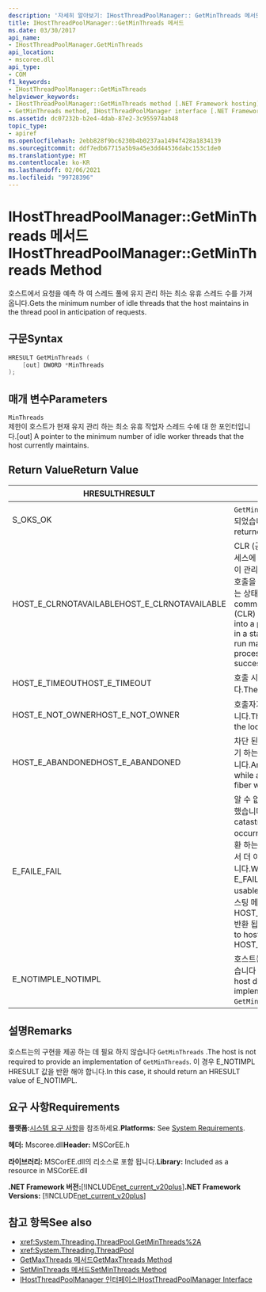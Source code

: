 ```yaml
---
description: '자세히 알아보기: IHostThreadPoolManager:: GetMinThreads 메서드'
title: IHostThreadPoolManager::GetMinThreads 메서드
ms.date: 03/30/2017
api_name:
- IHostThreadPoolManager.GetMinThreads
api_location:
- mscoree.dll
api_type:
- COM
f1_keywords:
- IHostThreadPoolManager::GetMinThreads
helpviewer_keywords:
- IHostThreadPoolManager::GetMinThreads method [.NET Framework hosting]
- GetMinThreads method, IHostThreadPoolManager interface [.NET Framework hosting]
ms.assetid: dc07232b-b2e4-4dab-87e2-3c955974ab48
topic_type:
- apiref
ms.openlocfilehash: 2ebb828f9bc6230b4b0237aa1494f428a1834139
ms.sourcegitcommit: ddf7edb67715a5b9a45e3dd44536dabc153c1de0
ms.translationtype: MT
ms.contentlocale: ko-KR
ms.lasthandoff: 02/06/2021
ms.locfileid: "99728396"
---
```

# <a name="ihostthreadpoolmanagergetminthreads-method"></a><span data-ttu-id="fdf1f-103">IHostThreadPoolManager::GetMinThreads 메서드</span><span class="sxs-lookup"><span data-stu-id="fdf1f-103">IHostThreadPoolManager::GetMinThreads Method</span></span>

<span data-ttu-id="fdf1f-104">호스트에서 요청을 예측 하 여 스레드 풀에 유지 관리 하는 최소 유휴 스레드 수를 가져옵니다.</span><span class="sxs-lookup"><span data-stu-id="fdf1f-104">Gets the minimum number of idle threads that the host maintains in the thread pool in anticipation of requests.</span></span>  
  
## <a name="syntax"></a><span data-ttu-id="fdf1f-105">구문</span><span class="sxs-lookup"><span data-stu-id="fdf1f-105">Syntax</span></span>  
  
```cpp  
HRESULT GetMinThreads (  
    [out] DWORD *MinThreads  
);  
```  
  
## <a name="parameters"></a><span data-ttu-id="fdf1f-106">매개 변수</span><span class="sxs-lookup"><span data-stu-id="fdf1f-106">Parameters</span></span>  

 `MinThreads`  
 <span data-ttu-id="fdf1f-107">제한이 호스트가 현재 유지 관리 하는 최소 유휴 작업자 스레드 수에 대 한 포인터입니다.</span><span class="sxs-lookup"><span data-stu-id="fdf1f-107">[out] A pointer to the minimum number of idle worker threads that the host currently maintains.</span></span>  
  
## <a name="return-value"></a><span data-ttu-id="fdf1f-108">Return Value</span><span class="sxs-lookup"><span data-stu-id="fdf1f-108">Return Value</span></span>  
  
|<span data-ttu-id="fdf1f-109">HRESULT</span><span class="sxs-lookup"><span data-stu-id="fdf1f-109">HRESULT</span></span>|<span data-ttu-id="fdf1f-110">설명</span><span class="sxs-lookup"><span data-stu-id="fdf1f-110">Description</span></span>|  
|-------------|-----------------|  
|<span data-ttu-id="fdf1f-111">S_OK</span><span class="sxs-lookup"><span data-stu-id="fdf1f-111">S_OK</span></span>|<span data-ttu-id="fdf1f-112">`GetMinThreads` 성공적으로 반환 되었습니다.</span><span class="sxs-lookup"><span data-stu-id="fdf1f-112">`GetMinThreads` returned successfully.</span></span>|  
|<span data-ttu-id="fdf1f-113">HOST_E_CLRNOTAVAILABLE</span><span class="sxs-lookup"><span data-stu-id="fdf1f-113">HOST_E_CLRNOTAVAILABLE</span></span>|<span data-ttu-id="fdf1f-114">CLR (공용 언어 런타임)이 프로세스에 로드 되지 않았거나 CLR이 관리 코드를 실행할 수 없거나 호출을 성공적으로 처리할 수 없는 상태에 있습니다.</span><span class="sxs-lookup"><span data-stu-id="fdf1f-114">The common language runtime (CLR) has not been loaded into a process, or the CLR is in a state in which it cannot run managed code or process the call successfully.</span></span>|  
|<span data-ttu-id="fdf1f-115">HOST_E_TIMEOUT</span><span class="sxs-lookup"><span data-stu-id="fdf1f-115">HOST_E_TIMEOUT</span></span>|<span data-ttu-id="fdf1f-116">호출 시간이 초과 되었습니다.</span><span class="sxs-lookup"><span data-stu-id="fdf1f-116">The call timed out.</span></span>|  
|<span data-ttu-id="fdf1f-117">HOST_E_NOT_OWNER</span><span class="sxs-lookup"><span data-stu-id="fdf1f-117">HOST_E_NOT_OWNER</span></span>|<span data-ttu-id="fdf1f-118">호출자가 잠금을 소유 하지 않습니다.</span><span class="sxs-lookup"><span data-stu-id="fdf1f-118">The caller does not own the lock.</span></span>|  
|<span data-ttu-id="fdf1f-119">HOST_E_ABANDONED</span><span class="sxs-lookup"><span data-stu-id="fdf1f-119">HOST_E_ABANDONED</span></span>|<span data-ttu-id="fdf1f-120">차단 된 스레드나 파이버에서 대기 하는 동안 이벤트를 취소 했습니다.</span><span class="sxs-lookup"><span data-stu-id="fdf1f-120">An event was canceled while a blocked thread or fiber was waiting on it.</span></span>|  
|<span data-ttu-id="fdf1f-121">E_FAIL</span><span class="sxs-lookup"><span data-stu-id="fdf1f-121">E_FAIL</span></span>|<span data-ttu-id="fdf1f-122">알 수 없는 치명적인 오류가 발생 했습니다.</span><span class="sxs-lookup"><span data-stu-id="fdf1f-122">An unknown catastrophic failure occurred.</span></span> <span data-ttu-id="fdf1f-123">메서드가 E_FAIL 반환 하는 경우 해당 프로세스 내에서 더 이상 CLR을 사용할 수 없습니다.</span><span class="sxs-lookup"><span data-stu-id="fdf1f-123">When a method returns E_FAIL, the CLR is no longer usable within the process.</span></span> <span data-ttu-id="fdf1f-124">호스팅 메서드를 이후에 호출 하면 HOST_E_CLRNOTAVAILABLE 반환 됩니다.</span><span class="sxs-lookup"><span data-stu-id="fdf1f-124">Subsequent calls to hosting methods return HOST_E_CLRNOTAVAILABLE.</span></span>|  
|<span data-ttu-id="fdf1f-125">E_NOTIMPL</span><span class="sxs-lookup"><span data-stu-id="fdf1f-125">E_NOTIMPL</span></span>|<span data-ttu-id="fdf1f-126">호스트는의 구현을 제공 하지 않습니다 `GetMinThreads` .</span><span class="sxs-lookup"><span data-stu-id="fdf1f-126">The host does not provide an implementation of `GetMinThreads`.</span></span>|  
  
## <a name="remarks"></a><span data-ttu-id="fdf1f-127">설명</span><span class="sxs-lookup"><span data-stu-id="fdf1f-127">Remarks</span></span>  

 <span data-ttu-id="fdf1f-128">호스트는의 구현을 제공 하는 데 필요 하지 않습니다 `GetMinThreads` .</span><span class="sxs-lookup"><span data-stu-id="fdf1f-128">The host is not required to provide an implementation of `GetMinThreads`.</span></span> <span data-ttu-id="fdf1f-129">이 경우 E_NOTIMPL HRESULT 값을 반환 해야 합니다.</span><span class="sxs-lookup"><span data-stu-id="fdf1f-129">In this case, it should return an HRESULT value of E_NOTIMPL.</span></span>  
  
## <a name="requirements"></a><span data-ttu-id="fdf1f-130">요구 사항</span><span class="sxs-lookup"><span data-stu-id="fdf1f-130">Requirements</span></span>  

 <span data-ttu-id="fdf1f-131">**플랫폼:**[시스템 요구 사항](../../get-started/system-requirements.md)을 참조하세요.</span><span class="sxs-lookup"><span data-stu-id="fdf1f-131">**Platforms:** See [System Requirements](../../get-started/system-requirements.md).</span></span>  
  
 <span data-ttu-id="fdf1f-132">**헤더:** Mscoree.dll</span><span class="sxs-lookup"><span data-stu-id="fdf1f-132">**Header:** MSCorEE.h</span></span>  
  
 <span data-ttu-id="fdf1f-133">**라이브러리:** MSCorEE.dll의 리소스로 포함 됩니다.</span><span class="sxs-lookup"><span data-stu-id="fdf1f-133">**Library:** Included as a resource in MSCorEE.dll</span></span>  
  
 <span data-ttu-id="fdf1f-134">**.NET Framework 버전:**[!INCLUDE[net_current_v20plus](../../../../includes/net-current-v20plus-md.md)]</span><span class="sxs-lookup"><span data-stu-id="fdf1f-134">**.NET Framework Versions:** [!INCLUDE[net_current_v20plus](../../../../includes/net-current-v20plus-md.md)]</span></span>  
  
## <a name="see-also"></a><span data-ttu-id="fdf1f-135">참고 항목</span><span class="sxs-lookup"><span data-stu-id="fdf1f-135">See also</span></span>

- <xref:System.Threading.ThreadPool.GetMinThreads%2A>
- <xref:System.Threading.ThreadPool>
- [<span data-ttu-id="fdf1f-136">GetMaxThreads 메서드</span><span class="sxs-lookup"><span data-stu-id="fdf1f-136">GetMaxThreads Method</span></span>](ihostthreadpoolmanager-getmaxthreads-method.md)
- [<span data-ttu-id="fdf1f-137">SetMinThreads 메서드</span><span class="sxs-lookup"><span data-stu-id="fdf1f-137">SetMinThreads Method</span></span>](ihostthreadpoolmanager-setminthreads-method.md)
- [<span data-ttu-id="fdf1f-138">IHostThreadPoolManager 인터페이스</span><span class="sxs-lookup"><span data-stu-id="fdf1f-138">IHostThreadPoolManager Interface</span></span>](ihostthreadpoolmanager-interface.md)
